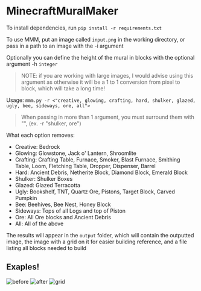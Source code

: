 # MinecraftMuralMaker

To install dependencies, run `pip install -r requirements.txt`

To use MMM, put an image called `input.png` in the working directory, or pass in a path to an image with the -i argument

Optionally you can define the height of the mural in blocks with the optional argument -h `integer`
> NOTE: if you are working with large images, I would advise using this argument as otherwise it will be a 1 to 1 conversion from pixel to block, which will take a long time!
  
Usage: `mmm.py -r <"creative, glowing, crafting, hard, shulker, glazed, ugly, bee, sideways, ore, all">`
> When passing in more than 1 argument, you must surround them with \"\", (ex. -r \"shulker, ore\")

What each option removes:
* Creative: Bedrock
* Glowing: Glowstone, Jack o' Lantern, Shroomlite
* Crafting: Crafting Table, Furnace, Smoker, Blast Furnace, Smithing Table, Loom, Fletching Table, Dropper, Dispenser, Barrel
* Hard: Ancient Debris, Netherite Block, Diamond Block, Emerald Block
* Shulker: Shulker Boxes
* Glazed: Glazed Terracotta
* Ugly: Bookshelf, TNT, Quartz Ore, Pistons, Target Block, Carved Pumpkin
* Bee: Beehives, Bee Nest, Honey Block
* Sideways: Tops of all Logs and top of Piston
* Ore: All Ore blocks and Ancient Debris
* All: All of the above

The results will appear in the `output` folder, which will contain the outputted image, the image with a grid on it for easier building reference, and a file listing all blocks needed to build

## Exaples!
![before](https://i.imgur.com/mUTdpNR.png)
![after](https://i.imgur.com/yH3UrZi.png)
![grid](https://i.imgur.com/1FQrixf.png)
